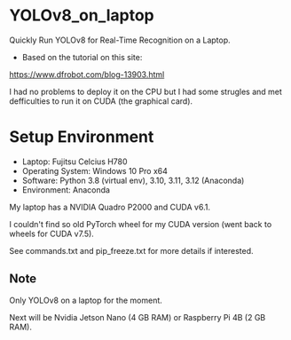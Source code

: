 # YOLOv8_on_laptop
Quickly Run YOLOv8 for Real-Time Recognition on a Laptop.

* Based on the tutorial on this site:

<https://www.dfrobot.com/blog-13903.html>

I had no problems to deploy it on the CPU but I had some strugles and met defficulties to run it on CUDA (the graphical card).

# Setup Environment
* Laptop: Fujitsu Celcius H780
* Operating System: Windows 10 Pro x64
* Software: Python 3.8 (virtual env), 3.10, 3.11, 3.12 (Anaconda)
* Environment: Anaconda

My laptop has a NVIDIA Quadro P2000 and CUDA v6.1.

I couldn't find so old PyTorch wheel for my CUDA version (went back to wheels for CUDA v7.5).

See commands.txt and pip_freeze.txt for more details if interested.

## Note

Only YOLOv8 on a laptop for the moment.

Next will be Nvidia Jetson Nano (4 GB RAM) or Raspberry Pi 4B (2 GB RAM).
